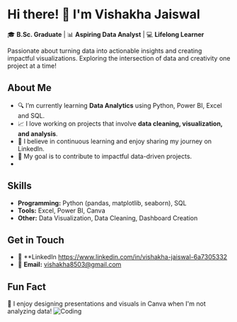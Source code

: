 # Hi there! 👋 I'm Vishakha Jaiswal
🎓 **B.Sc.  Graduate** | 📊 **Aspiring Data Analyst** | 💻 **Lifelong Learner**

Passionate about turning data into actionable insights and creating impactful visualizations. Exploring the intersection of data and creativity one project at a time!
## About Me
- 🔍 I’m currently learning **Data Analytics** using Python, Power BI, Excel and SQL.
- 📈 I love working on projects that involve **data cleaning, visualization, and analysis**.
- 🌟 I believe in continuous learning and enjoy sharing my journey on LinkedIn.
- 🎯 My goal is to contribute to impactful data-driven projects.
- 
## Skills
- **Programming:** Python (pandas, matplotlib, seaborn), SQL
- **Tools:** Excel, Power BI, Canva
- **Other:** Data Visualization, Data Cleaning, Dashboard Creation
## Get in Touch
- 💼 **LinkedIn https://www.linkedin.com/in/vishakha-jaiswal-6a7305332
- 📧 **Email:** vishakha8503@gmail.com

## Fun Fact
🎨 I enjoy designing presentations and visuals in Canva when I'm not analyzing data!
![Coding](https://media.giphy.com/media/qgQUggAC3Pfv687qPC/giphy.gif)

<!---
vishakha700/vishakha700 is a ✨ special ✨ repository because its `README.md` (this file) appears on your GitHub profile.
You can click the Preview link to take a look at your changes.
--->
